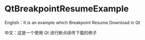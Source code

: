 # QtBreakpointResumeExample
English：It is an example which Breakpoint Resume Download in Qt

中文：这是一个使用 Qt 进行断点续传下载的例子
